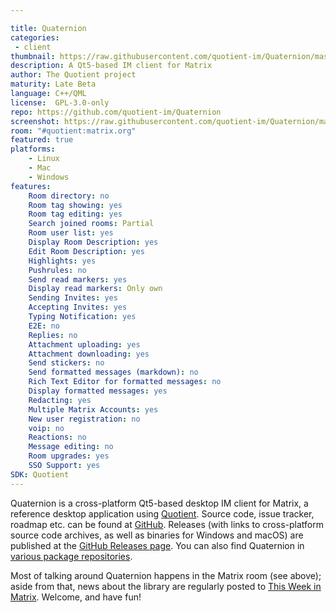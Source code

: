 ```yaml
---

title: Quaternion
categories:
 - client
thumbnail: https://raw.githubusercontent.com/quotient-im/Quaternion/master/quaternion.png
description: A Qt5-based IM client for Matrix
author: The Quotient project
maturity: Late Beta
language: C++/QML
license:  GPL-3.0-only
repo: https://github.com/quotient-im/Quaternion
screenshot: https://raw.githubusercontent.com/quotient-im/Quaternion/master/quaternion.png
room: "#quotient:matrix.org"
featured: true
platforms:
    - Linux
    - Mac
    - Windows
features:
    Room directory: no
    Room tag showing: yes
    Room tag editing: yes
    Search joined rooms: Partial
    Room user list: yes
    Display Room Description: yes
    Edit Room Description: yes
    Highlights: yes
    Pushrules: no
    Send read markers: yes
    Display read markers: Only own
    Sending Invites: yes
    Accepting Invites: yes
    Typing Notification: yes
    E2E: no
    Replies: no
    Attachment uploading: yes
    Attachment downloading: yes
    Send stickers: no
    Send formatted messages (markdown): no
    Rich Text Editor for formatted messages: no
    Display formatted messages: yes
    Redacting: yes
    Multiple Matrix Accounts: yes
    New user registration: no
    voip: no
    Reactions: no
    Message editing: no
    Room upgrades: yes
    SSO Support: yes
SDK: Quotient
---
```


Quaternion is a cross-platform Qt5-based desktop IM client for Matrix, a reference desktop application using [Quotient](/docs/projects/sdk/quotient). Source code, issue tracker, roadmap etc. can be found at [GitHub](https://github.com/quotient-im/Quaternion). Releases (with links to cross-platform source code archives, as well as binaries for Windows and macOS) are published at the [GitHub Releases page](https://github.com/quotient-im/Quaternion/releases). You can also find Quaternion in [various package repositories](https://repology.org/metapackage/quaternion/information).

Most of talking around Quaternion happens in the Matrix room (see above); aside from that, news about the library are regularly posted to [This Week in Matrix](/blog/category/this-week-in-matrix/). Welcome, and have fun!


